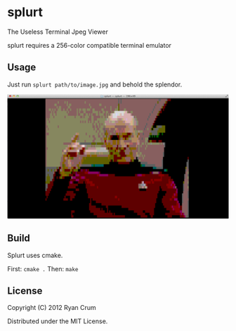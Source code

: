 # splurt
The Useless Terminal Jpeg Viewer

splurt requires a 256-color compatible terminal emulator

## Usage

Just run `splurt path/to/image.jpg` and behold the splendor.

![Engage](doc/screen.jpg)

## Build

Splurt uses cmake.

First: `cmake .`
Then: `make`

## License

Copyright (C) 2012 Ryan Crum

Distributed under the MIT License.

